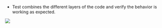 
- Test combines the different layers of the code and verify the behavior is working as expected.

![](Pasted%20image%2020241118165011.png)

